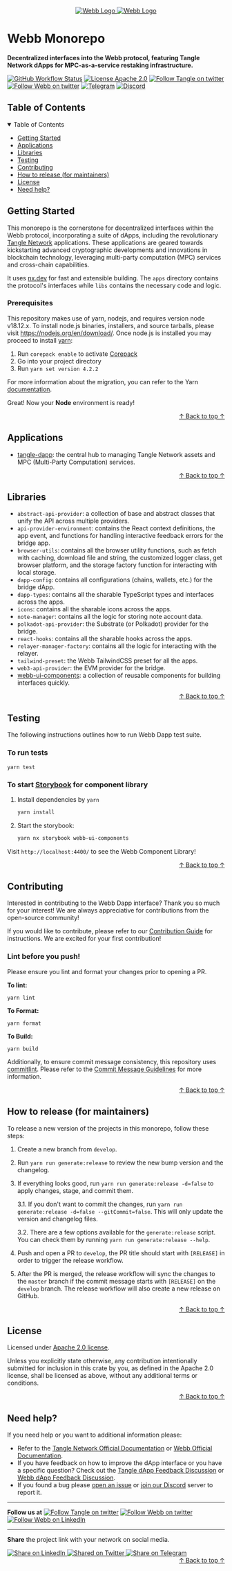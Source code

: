 <div align="center">
<a href="https://www.webb.tools/">

![Webb Logo](./.github/assets/webb_banner_light.png#gh-light-mode-only)
![Webb Logo](./.github/assets/webb_banner_dark.png#gh-dark-mode-only)
</a>

  </div>

# Webb Monorepo

<p align="left">
    <strong>Decentralized interfaces into the Webb protocol, featuring Tangle Network dApps for MPC-as-a-service restaking infrastructure.</strong>
    <br />
</p>

[![GitHub Workflow Status](https://img.shields.io/github/actions/workflow/status/tangle-network/dapp/check-build.yml?branch=develop&style=flat-square)](https://github.com/tangle-network/dapp/actions) [![License Apache 2.0](https://img.shields.io/badge/License-Apache%202.0-blue.svg?style=flat-square)](https://www.apache.org/licenses/LICENSE-2.0.html) [![Follow Tangle on twitter](https://img.shields.io/twitter/follow/tangle_network.svg?style=social)](https://twitter.com/intent/follow?screen_name=tangle_network) [![Follow Webb on twitter](https://img.shields.io/twitter/follow/webbprotocol.svg?style=social)](https://twitter.com/intent/follow?screen_name=webbprotocol) [![Telegram](https://img.shields.io/badge/Telegram-gray?logo=telegram)](https://t.me/tanglenet) [![Discord](https://img.shields.io/discord/833784453251596298.svg?style=flat-square&label=Discord&logo=discord)](https://discord.gg/cv8EfJu3Tn)

<!-- TABLE OF CONTENTS -->
<h2 id="table-of-contents" style=border:0!important> Table of Contents </h2>

<details open="open">
  <summary id="#table-of-contents">Table of Contents</summary>
  <ul>
    <li><a href="#start">Getting Started</a></li>
    <li><a href="#apps">Applications</a></li>
    <li><a href="#libs">Libraries</a></li>
    <li><a href="#test">Testing</a></li>
    <li><a href="#contribute">Contributing</a></li>
    <li><a href="#how-to-release">How to release (for maintainers)</a></li>
    <li><a href="#license">License</a></li>
    <li><a href="#help">Need help?</a></li>
  </ul>
</details>

<h2 id="start"> Getting Started </h2>

This monorepo is the cornerstone for decentralized interfaces within the Webb protocol, incorporating a suite of dApps, including the revolutionary [Tangle Network](https://tangle.tools) applications. These applications are geared towards kickstarting advanced cryptographic developments and innovations in blockchain technology, leveraging multi-party computation (MPC) services and cross-chain capabilities.

It uses [nx.dev](https://nx.dev/) for fast and extensible building. The `apps` directory contains the protocol's interfaces while `libs` contains the necessary code and logic.

### Prerequisites

This repository makes use of yarn, nodejs, and requires version node v18.12.x. To install node.js binaries, installers, and source tarballs, please visit https://nodejs.org/en/download/. Once node.js is installed you may proceed to install [yarn](https://yarnpkg.com/):

1. Run `corepack enable` to activate [Corepack](https://nodejs.org/api/corepack.html)
2. Go into your project directory
3. Run `yarn set version 4.2.2`

For more information about the migration, you can refer to the Yarn [documentation](https://yarnpkg.com/migration/guide#migration-steps).

Great! Now your **Node** environment is ready!

<div align="right"><a href="#table-of-contents">↑ Back to top ↑</a></div>

<h2 id="apps"> Applications </h2>

- [tangle-dapp](./apps/tangle-dapp/README.md): the central hub to managing Tangle Network assets and MPC (Multi-Party Computation) services.

<div align="right"><a href="#table-of-contents">↑ Back to top ↑</a></div>

<h2 id="libs"> Libraries </h2>

- `abstract-api-provider`: a collection of base and abstract classes that unify the API across multiple providers.
- `api-provider-environment`: contains the React context definitions, the app event, and functions for handling interactive feedback errors for the bridge app.
- `browser-utils`: contains all the browser utility functions, such as fetch with caching, download file and string, the customized logger class, get browser platform, and the storage factory function for interacting with local storage.
- `dapp-config`: contains all configurations (chains, wallets, etc.) for the bridge dApp.
- `dapp-types`: contains all the sharable TypeScript types and interfaces across the apps.
- `icons`: contains all the sharable icons across the apps.
- `note-manager`: contains all the logic for storing note account data.
- `polkadot-api-provider`: the Substrate (or Polkadot) provider for the bridge.
- `react-hooks`: contains all the sharable hooks across the apps.
- `relayer-manager-factory`: contains all the logic for interacting with the relayer.
- `tailwind-preset`: the Webb TailwindCSS preset for all the apps.
- `web3-api-provider`: the EVM provider for the bridge.
- [webb-ui-components](./libs/webb-ui-components/README.md): a collection of reusable components for building interfaces quickly.

<div align="right"><a href="#table-of-contents">↑ Back to top ↑</a></div>

<h2 id="test"> Testing </h2>

The following instructions outlines how to run Webb Dapp test suite.

### To run tests

```
yarn test
```

### To start [Storybook](https://storybook.js.org/) for component library

1. Install dependencies by `yarn`

   ```bash
   yarn install
   ```

2. Start the storybook:

   ```bash
   yarn nx storybook webb-ui-components
   ```

Visit `http://localhost:4400/` to see the Webb Component Library!

<div align="right"><a href="#table-of-contents">↑ Back to top ↑</a></div>

<h2 id="contribute"> Contributing </h2>

Interested in contributing to the Webb Dapp interface? Thank you so much for your interest! We are always appreciative for contributions from the open-source community!

If you would like to contribute, please refer to our [Contribution Guide](./.github/CONTRIBUTING.md) for instructions. We are excited for your first contribution!

### Lint before you push!

Please ensure you lint and format your changes prior to opening a PR.

**To lint:**

```
yarn lint
```

**To Format:**

```
yarn format
```

**To Build:**

```
yarn build
```

Additionally, to ensure commit message consistency, this repository uses [commitlint](https://commitlint.js.org/#/). Please refer to the [Commit Message Guidelines](./.github/CONTRIBUTING.md#commit-message-guidelines) for more information.

<div align="right"><a href="#table-of-contents">↑ Back to top ↑</a></div>

<h2 id="how-to-release"> How to release (for maintainers) </h2>

To release a new version of the projects in this monorepo, follow these steps:

1. Create a new branch from `develop`.
2. Run `yarn run generate:release` to review the new bump version and the changelog.
3. If everything looks good, run `yarn run generate:release -d=false` to apply changes, stage, and
   commit them.

   3.1. If you don't want to commit the changes, run `yarn run generate:release -d=false --gitCommit=false`. This will only update the version and changelog files.

   3.2. There are a few options available for the `generate:release` script. You can check them by running `yarn run generate:release --help`.

4. Push and open a PR to `develop`, the PR title should start with `[RELEASE]` in order to trigger the release workflow.
5. After the PR is merged, the release workflow will sync the changes to the `master` branch if the commit message starts with `[RELEASE]` on the `develop` branch. The release workflow will also create a new release on GitHub.

<div align="right"><a href="#table-of-contents">↑ Back to top ↑</a></div>

<h2 id="license"> License </h2>

Licensed under <a href="LICENSE">Apache 2.0 license</a>.

Unless you explicitly state otherwise, any contribution intentionally submitted for inclusion in this crate by you, as defined in the Apache 2.0 license, shall be licensed as above, without any additional terms or conditions.

<div align="right"><a href="#table-of-contents">↑ Back to top ↑</a></div>

<h2 id="help"> Need help? </h2>

If you need help or you want to additional information please:

- Refer to the [Tangle Network Official Documentation](https://docs.tangle.tools/) or [Webb Official Documentation](https://docs.webb.tools/).
- If you have feedback on how to improve the dApp interface or you have a specific question? Check out the [Tangle dApp Feedback Discussion](https://github.com/tangle-network/feedback/discussions/categories/tangle-dapp) or [Webb dApp Feedback Discussion](https://github.com/tangle-network/feedback/discussions/categories/webb-dapp-feedback).
- If you found a bug please [open an issue](https://github.com/tangle-network/dapp/issues/new/choose) or [join our Discord](https://discord.gg/jUDeFpggrR) server to report it.

---

**Follow us at**
[![Follow Tangle on twitter](https://img.shields.io/twitter/follow/tangle_network.svg?style=social)](https://twitter.com/intent/follow?screen_name=tangle_network)
[![Follow Webb on twitter](https://img.shields.io/twitter/follow/webbprotocol.svg?style=social)](https://twitter.com/intent/follow?screen_name=webbprotocol)
[![Follow Webb on LinkedIn](https://img.shields.io/badge/LinkedIn-webbprotocol-blue?style=flat&logo=linkedin&logoColor=b0c0c0&labelColor=363D44)](https://www.linkedin.com/company/webb-protocol/)

---

**Share** the project link with your network on social media.

<a href="https://www.linkedin.com/shareArticle?mini=true&url=https%3A//github.com/tangle-network/dapp" target="_blank">
  <img src="https://img.shields.io/twitter/url?label=LinkedIn&logo=LinkedIn&style=social&url=https%3A%2F%2Fgithub.com%2Ftangle-network%2Fdapp" alt="Share on LinkedIn"/>
</a>
<a href="https://twitter.com/intent/tweet?text=%F0%9F%9A%80%20Explore%20%60tangle-network/dapp%60%20Monorepo%20on%20Github%3A%20your%20%23zeroKnowledgeApp%20in%20%23blockchain.%20Secure%2c%20efficient%20%23crypto%20interactions%20await!%0A%0ADive%20in%20%E2%9E%A1%EF%B8%8F%20https%3A//github.com/tangle-network/dapp%20%23webbEcosystem" target="_blank">
  <img src="https://img.shields.io/twitter/url?label=Twitter&logo=Twitter&style=social&url=https%3A%2F%2Fgithub.com%2Ftangle-network%2Fdapp" alt="Shared on Twitter"/>
</a>
<a href="https://t.me/share/url?text=%F0%9F%9A%80%20Explore%20%60tangle-network/dapp%60%20Monorepo%20on%20Github%3A%20your%20%23zeroKnowledgeApp%20in%20%23blockchain.%20Secure%2c%20efficient%20%23crypto%20interactions%20await!%0A%0ADive%20in%20%E2%9E%A1%EF%B8%8F%20https%3A//github.com/tangle-network/dapp%20%23webbEcosystem&url=https%3A%2F%2Fgithub.com%2Ftangle-network%2Fdapp" target="_blank">
  <img src="https://img.shields.io/twitter/url?label=Telegram&logo=Telegram&style=social&url=https%3A%2F%2Fgithub.com%2Fatangle-network%dapp" alt="Share on Telegram"/>
</a>

<div align="right"><a href="#table-of-contents">↑ Back to top ↑</a></div>
